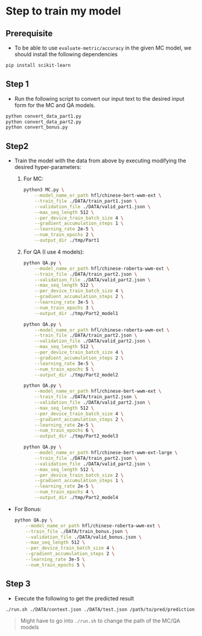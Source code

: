 # Step to train my model

## Prerequisite

- To be able to use `evaluate-metric/accuracy` in the given MC model, we should install the following dependencies

```bash
pip install scikit-learn
```

## Step 1

- Run the following script to convert our input text to the desired input form for the MC and QA models.

```bash
python convert_data_part1.py
python convert_data_part2.py
python convert_bonus.py
```

## Step2

- Train the model with the data from above by executing modifying the desired hyper-parameters:

    1. For MC:

        ```bash
        python3 MC.py \
            --model_name_or_path hfl/chinese-bert-wwm-ext \
            --train_file ./DATA/train_part1.json \
            --validation_file ./DATA/valid_part1.json \
            --max_seq_length 512 \
            --per_device_train_batch_size 4 \
            --gradient_accumulation_steps 1 \
            --learning_rate 2e-5 \
            --num_train_epochs 2 \
            --output_dir ./tmp/Part1
        ```

    2. For QA (I use 4 models):

        ```bash
        python QA.py \
            --model_name_or_path hfl/chinese-roberta-wwm-ext \
            --train_file ./DATA/train_part2.json \
            --validation_file ./DATA/valid_part2.json \
            --max_seq_length 512 \
            --per_device_train_batch_size 4 \
            --gradient_accumulation_steps 2 \
            --learning_rate 3e-5 \
            --num_train_epochs 3 \
            --output_dir ./tmp/Part2_model1
        ```

        ```bash
        python QA.py \
            --model_name_or_path hfl/chinese-roberta-wwm-ext \
            --train_file ./DATA/train_part2.json \
            --validation_file ./DATA/valid_part2.json \
            --max_seq_length 512 \
            --per_device_train_batch_size 4 \
            --gradient_accumulation_steps 2 \
            --learning_rate 3e-5 \
            --num_train_epochs 5 \
            --output_dir ./tmp/Part2_model2
        ```

        ```bash
        python QA.py \
            --model_name_or_path hfl/chinese-bert-wwm-ext \
            --train_file ./DATA/train_part2.json \
            --validation_file ./DATA/valid_part2.json \
            --max_seq_length 512 \
            --per_device_train_batch_size 4 \
            --gradient_accumulation_steps 2 \
            --learning_rate 2e-5 \
            --num_train_epochs 6 \
            --output_dir ./tmp/Part2_model3
        ```

        ```bash
        python QA.py \
            --model_name_or_path hfl/chinese-bert-wwm-ext-large \
            --train_file ./DATA/train_part2.json \
            --validation_file ./DATA/valid_part2.json \
            --max_seq_length 512 \
            --per_device_train_batch_size 2 \
            --gradient_accumulation_steps 1 \
            --learning_rate 2e-5 \
            --num_train_epochs 4 \
            --output_dir ./tmp/Part2_model4
        ```

- For Bonus:

    ```bash
    python QA.py \
        --model_name_or_path hfl/chinese-roberta-wwm-ext \
        --train_file ./DATA/train_bonus.json \
        --validation_file ./DATA/valid_bonus.json \
        --max_seq_length 512 \
        --per_device_train_batch_size 4 \
        --gradient_accumulation_steps 2 \
        --learning_rate 3e-5 \
        --num_train_epochs 5 \
    ```

## Step 3

- Execute the following to get the predicted result

```bash
./run.sh ./DATA/context.json ./DATA/test.json /path/to/pred/prediction.csv
```

> Might have to go into `./run.sh` to change the path of the MC/QA models
